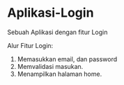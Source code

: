 # Aplikasi-Login

Sebuah Aplikasi dengan fitur Login

Alur Fitur Login:
1. Memasukkan email, dan password
2. Memvalidasi masukan.
5. Menampilkan halaman home.
